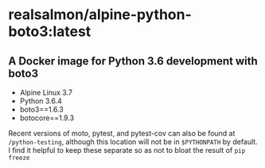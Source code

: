 # realsalmon/alpine-python-boto3:latest

## A Docker image for Python 3.6 development with boto3

- Alpine Linux 3.7
- Python 3.6.4
- boto3==1.6.3
- botocore==1.9.3


Recent versions of moto, pytest, and pytest-cov can also be found at 
```/python-testing```, although this location will not be in ```$PYTHONPATH``` 
by default. I find it helpful to keep these separate so as not to bloat the 
result of ```pip freeze```

